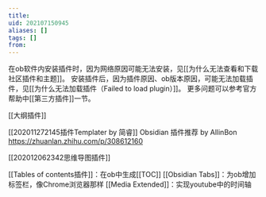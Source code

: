 ```yaml
---
title: 
uid: 202107150945
aliases: []
tags: []
from: 
---
```

在ob软件内安装插件时，因为网络原因可能无法安装，见[[为什么无法查看和下载社区插件和主题]]。
安装插件后，因为插件原因、ob版本原因，可能无法加载插件，见[[为什么无法加载插件（Failed to load plugin）]]。
更多问题可以参考官方帮助中[[第三方插件]]一节。


[[大纲插件]]

[[202011272145插件Templater by 简睿]]
Obsidian 插件推荐 by AllinBon https://zhuanlan.zhihu.com/p/308612160 

[[202012062342思维导图插件]]


[[Tables of contents插件]]：在ob中生成[[TOC]]
[[Obsidian Tabs]]：为ob增加标签栏，像Chrome浏览器那样
[[Media Extended]]：实现youtube中的时间轴

